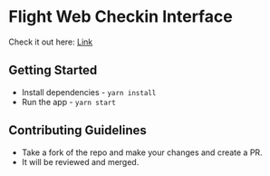 # Flight Web Checkin Interface
Check it out here: [Link](https://flight-web-checkin.vercel.app)
## Getting Started
- Install dependencies - ```yarn install```
- Run the app - ```yarn start```

## Contributing Guidelines
- Take a fork of the repo and make your changes and create a PR.
- It will be reviewed and merged.
